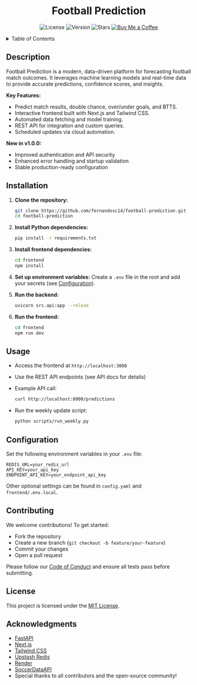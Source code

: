 
<div align="center">

# Football Prediction

![License](https://img.shields.io/github/license/fernandosc14/football-prediction)
![Version](https://img.shields.io/badge/version-v1.0.1-blue)
![Stars](https://img.shields.io/github/stars/fernandosc14/football-prediction?style=social)
[![Buy Me a Coffee](https://img.shields.io/badge/Buy%20Me%20a%20Coffee-support%20me-yellow?logo=buy-me-a-coffee&style=flat)](https://buymeacoffee.com/fernandosc14)

</div>


<details>
   <summary>Table of Contents</summary>

- [Description](#description)
- [Installation](#installation)
- [Usage](#usage)
- [Configuration](#configuration)
- [Contributing](#contributing)
- [License](#license)
- [Acknowledgments](#acknowledgments)

</details>


## Description

Football Prediction is a modern, data-driven platform for forecasting football match outcomes.
It leverages machine learning models and real-time data to provide accurate predictions, confidence scores, and insights.

**Key Features:**
- Predict match results, double chance, over/under goals, and BTTS.
- Interactive frontend built with Next.js and Tailwind CSS.
- Automated data fetching and model training.
- REST API for integration and custom queries.
- Scheduled updates via cloud automation.

**New in v1.0.0:**
- Improved authentication and API security
- Enhanced error handling and startup validation
- Stable production-ready configuration

## Installation

1. **Clone the repository:**
   ```bash
   git clone https://github.com/fernandosc14/football-prediction.git
   cd football-prediction
   ```

2. **Install Python dependencies:**
   ```bash
   pip install -r requirements.txt
   ```

3. **Install frontend dependencies:**
   ```bash
   cd frontend
   npm install
   ```

4. **Set up environment variables:**
   Create a `.env` file in the root and add your secrets (see [Configuration](#configuration)).

5. **Run the backend:**
   ```bash
   uvicorn src.api:app --reload
   ```

6. **Run the frontend:**
   ```bash
   cd frontend
   npm run dev
   ```

## Usage

- Access the frontend at `http://localhost:3000`
- Use the REST API endpoints (see API docs for details)
- Example API call:
  ```bash
  curl http://localhost:8000/predictions
  ```

- Run the weekly update script:
  ```bash
  python scripts/run_weekly.py
  ```

## Configuration

Set the following environment variables in your `.env` file:

```env
REDIS_URL=your_redis_url
API_KEY=your_api_key
ENDPOINT_API_KEY=your_endpoint_api_key
```

Other optional settings can be found in `config.yaml` and `frontend/.env.local`.

## Contributing

We welcome contributions! To get started:

- Fork the repository
- Create a new branch (`git checkout -b feature/your-feature`)
- Commit your changes
- Open a pull request

Please follow our [Code of Conduct](CODE_OF_CONDUCT.md) and ensure all tests pass before submitting.

## License

This project is licensed under the [MIT License](LICENSE).

## Acknowledgments

- [FastAPI](https://fastapi.tiangolo.com/)
- [Next.js](https://nextjs.org/)
- [Tailwind CSS](https://tailwindcss.com/)
- [Upstash Redis](https://upstash.com/)
- [Render](https://render.com/)
- [SoccerDataAPI](https://soccerdataapi.com/)
- Special thanks to all contributors and the open-source community!
